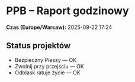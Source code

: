 # PPB – Raport godzinowy
**Czas (Europe/Warsaw):** 2025-09-22 17:24

## Status projektów
- Bezpieczny Pieszy — OK
- Zwolnij przy przejściu — OK
- Odblask ratuje życie — OK

